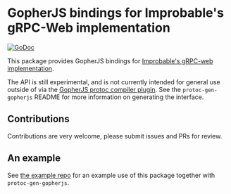 # GopherJS bindings for Improbable's gRPC-Web implementation

[![GoDoc](https://godoc.org/github.com/johanbrandhorst/grpcweb?status.svg)](https://godoc.org/github.com/johanbrandhorst/grpcweb)

This package provides GopherJS bindings for [Improbable's gRPC-web implementation](https://github.com/improbable-eng/grpc-web/).

The API is still experimental, and is not currently intended for general use outside
of via the [GopherJS protoc compiler plugin](https://github.com/johanbrandhorst/protoc-gen-gopherjs). See the `protoc-gen-gopherjs`
README for more information on generating the interface.

## Contributions
Contributions are very welcome, please submit issues and PRs for review.

## An example
See [the example repo](https://github.com/johanbrandhorst/grpcweb-example) for an
example use of this package together with `protoc-gen-gopherjs`.
